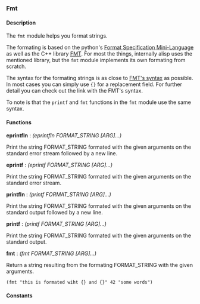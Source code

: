 ### Fmt

#### Description

The `fmt` module helps you format strings.

The formating is based on the python's [Format Specification Mini-Language](https://docs.python.org/3.4/library/string.html#formatspec)
as well as the C++ library [FMT](https://fmt.dev/latest/syntax.html). For most the things, internally alisp uses the mentioned library, but
the `fmt` module implements its own formating from scratch.

The syntax for the formating strings is as close to [FMT's syntax](https://fmt.dev/latest/syntax.html) as possible.
In most cases you can simply use `{}` for a replacement field. For further detail you can check out the link with the FMT's syntax.

To note is that the `printf` and `fmt` functions in the `fmt` module use the same syntax.


#### Functions

**eprintfln** : *(eprintfln FORMAT_STRING [ARG]...)*

Print the string FORMAT_STRING formated with the given arguments on
the standard error stream followed by a new line.


**eprintf** : *(eprintf FORMAT_STRING [ARG]...)*

Print the string FORMAT_STRING formated with the given arguments on
the standard error stream.


**printfln** : *(printf FORMAT_STRING [ARG]...)*

Print the string FORMAT_STRING formated with the given arguments on
the standard output followed by a new line.


**printf** : *(printf FORMAT_STRING [ARG]...)*

Print the string FORMAT_STRING formated with the given arguments on
the standard output.



**fmt** : *(fmt FORMAT_STRING [ARG]...)*

Return a string resulting from the formating FORMAT_STRING with the
given arguments.

```elisp
(fmt "this is formated wiht {} and {}" 42 "some words")
```


#### Constants


